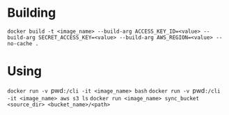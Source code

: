 # Building

`docker build -t <image_name> --build-arg ACCESS_KEY_ID=<value> --build-arg SECRET_ACCESS_KEY=<value> --build-arg AWS_REGION=<value> --no-cache .`

# Using

`docker run -v `pwd`:/cli -it <image_name> bash`
`docker run -v `pwd`:/cli -it <image_name> aws s3 ls`
`docker run <image_name> sync_bucket <source_dir> <bucket_name>/<path>`